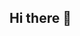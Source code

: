 ## Hi there 👋

<!--<h1 align="center">Hi 👋, I'm Naman yadav</h1>
<h3 align="center">I am a first-year developer passionate about coding .</h3>

<p align="left"> <img src="https://komarev.com/ghpvc/?username=namanyadav18&label=Profile%20views&color=0e75b6&style=flat" alt="namanyadav18" /> </p>

<p align="left"> <a href="https://github.com/ryo-ma/github-profile-trophy"><img src="https://github-profile-trophy.vercel.app/?username=namanyadav18" alt="namanyadav18" /></a> </p>

- 🔭 I’m currently working on **Alarm system**

- 🌱 I’m currently learning **JS**

- 💬 Ask me about **PYTHON**

- 📫 How to reach me **namanyadav1806@gmail.com**

- ⚡ Fun fact **I AM GAY**

<h3 align="left">Connect with me:</h3>
<p align="left">
<a href="https://linkedin.com/in/https://www.linkedin.com/in/naman-yadav-300045356?utm_source=share&utm_campaign=share_via&utm_content=profile&utm_medium=android_app" target="blank"><img align="center" src="https://raw.githubusercontent.com/rahuldkjain/github-profile-readme-generator/master/src/images/icons/Social/linked-in-alt.svg" alt="https://www.linkedin.com/in/naman-yadav-300045356?utm_source=share&utm_campaign=share_via&utm_content=profile&utm_medium=android_app" height="30" width="40" /></a>
</p>

<h3 align="left">Languages and Tools:</h3>
<p align="left"> <a href="https://developer.android.com" target="_blank" rel="noreferrer"> <img src="https://raw.githubusercontent.com/devicons/devicon/master/icons/android/android-original-wordmark.svg" alt="android" width="40" height="40"/> </a> <a href="https://www.cprogramming.com/" target="_blank" rel="noreferrer"> <img src="https://raw.githubusercontent.com/devicons/devicon/master/icons/c/c-original.svg" alt="c" width="40" height="40"/> </a> <a href="https://www.w3schools.com/cpp/" target="_blank" rel="noreferrer"> <img src="https://raw.githubusercontent.com/devicons/devicon/master/icons/cplusplus/cplusplus-original.svg" alt="cplusplus" width="40" height="40"/> </a> <a href="https://www.w3schools.com/css/" target="_blank" rel="noreferrer"> <img src="https://raw.githubusercontent.com/devicons/devicon/master/icons/css3/css3-original-wordmark.svg" alt="css3" width="40" height="40"/> </a> <a href="https://www.w3.org/html/" target="_blank" rel="noreferrer"> <img src="https://raw.githubusercontent.com/devicons/devicon/master/icons/html5/html5-original-wordmark.svg" alt="html5" width="40" height="40"/> </a> <a href="https://developer.mozilla.org/en-US/docs/Web/JavaScript" target="_blank" rel="noreferrer"> <img src="https://raw.githubusercontent.com/devicons/devicon/master/icons/javascript/javascript-original.svg" alt="javascript" width="40" height="40"/> </a> <a href="https://pandas.pydata.org/" target="_blank" rel="noreferrer"> <img src="https://raw.githubusercontent.com/devicons/devicon/2ae2a900d2f041da66e950e4d48052658d850630/icons/pandas/pandas-original.svg" alt="pandas" width="40" height="40"/> </a> </p>

<p><img align="center" src="https://github-readme-stats.vercel.app/api/top-langs?username=namanyadav18&show_icons=true&locale=en&layout=compact" alt="namanyadav18" /></p>

<p><img align="center" src="https://github-readme-streak-stats.herokuapp.com/?user=namanyadav18&" alt="namanyadav18" /></p>

**Namanyadav18/Namanyadav18** is a ✨ _special_ ✨ repository because its `README.md` (this file) appears on your GitHub profile.

Here are some ideas to get you started:

- 🔭 I’m currently working on ...
- 🌱 I’m currently learning ...
- 👯 I’m looking to collaborate on ...
- 🤔 I’m looking for help with ...
- 💬 Ask me about ...
- 📫 How to reach me: ...
- 😄 Pronouns: ...
- ⚡ Fun fact: ...
-->
